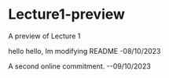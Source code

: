 # Lecture1-preview
A preview of Lecture 1

hello hello, Im modifying README -08/10/2023

A second online commitment. --09/10/2023
